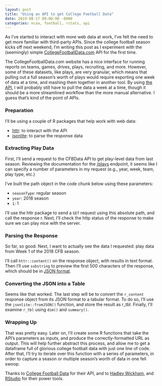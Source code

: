 ```yaml
---
layout: post
title: "Using an API to get College Football Data"
date: 2019-08-17 00:00:00 -0000
categories: ncaa, football, rstats, api
---
```


As I’ve started to interact with more web data at work, I’ve felt the need to get more familiar with third-party APIs. Since the college football season kicks off next weekend, I’m writing this post as I experiment with the (seemingly) simple [CollegeFootballData.com](http://collegefootballdata.com/) API for the first time.

The CollegeFootballData.com website has a nice interface for running reports on teams, games, drives, plays, recruiting, and more. However, some of these datasets, like plays, are very granular, which means that pulling out a full season’s worth of plays would require exporting one week of data at a time, and mashing them together in another tool. By using [the API](https://api.collegefootballdata.com/), I will probably still have to pull the data a week at a time, though it should be a more streamlined workflow than the more manual alternative. I guess that’s kind of the point of APIs.

### Preparation

I’ll be using a couple of R packages that help work with web data:
- [httr](https://cran.r-project.org/web/packages/httr): to interact with the API
- [jsonlite](https://cran.r-project.org/web/packages/jsonlite/): to parse the response data

### Extracting Play Data

First, I’ll send a request to the CFBData API to get play-level data from last season. Reviewing the documentation for the [/plays](https://api.collegefootballdata.com/api/docs/?url=/api-docs.json#/plays/getPlays) endpoint, it seems like I can specify a number of parameters in my request (e.g., year, week, team, play type, etc.)

I’ve built the path object in the code chunk below using these parameters:
- `seasonType`: regular season
- `year`: 2018 season
- `1`: 1

I’ll use the httr package to send a `GET` request using this absolute path, and call the response r. Next, I’ll check the http status of the response to make sure we can play nice with the server.

<script src="https://gist.github.com/segoldma/2375c38b4a8810032b48198b4b142bab.js"></script>

### Parsing the Response

So far, so good. Next, I want to actually see the data I requested: play data from Week 1 of the 2018 CFB season.

I’ll call `httr::content()` on the response object, with results in text format. Then I’ll use `substring` to preview the first 500 characters of the response, which should be in [JSON format](https://www.json.org/).

<script src="https://gist.github.com/segoldma/2cce22916794454a326f7bbc0b891963.js"></script>

### Converting the JSON into a Table

Seems like that worked. The last step will be to convert the `r_content` response object from its JSON format to a tabular format. To do so, I’ll use the `jsonlite::fromJSON()` function, and store the result as r_tbl. Finally, I’ll examine `r_tbl` using `dim()` and `summary()`.

<script src="https://gist.github.com/segoldma/b4363182e8e3059ce0fbf2fd15de697f.js"></script>


### Wrapping Up

That was pretty easy. Later on, I’ll create some R functions that take the API’s parameters as inputs, and produce the correctly-formatted URL as output. This will help further abstract this process, and allow me to get a dataframe full of glorious college football data with just one line of code. After that, I’ll try to iterate over this function with a series of parameters, in order to capture a season or multiple season’s worth of data in one fell swoop.

Thanks to [College Football Data](https://arc.net/l/quote/xsmjihes) for their API, and to [Hadley Wickham](http://twitter.com/hadleywickham), and [RStudio](https://arc.net/l/quote/alosawfh) for their power tools.

